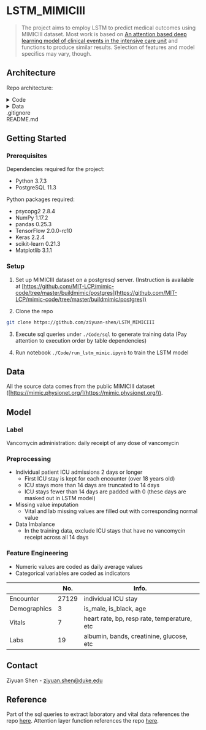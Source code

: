 # LSTM_MIMICIII
> The project aims to employ LSTM to predict medical outcomes using MIMICIII dataset. Most work is based on [An attention based deep learning model of clinical events in the intensive care unit](https://doi.org/10.1371/journal.pone.0211057) and functions to produce similar results. Selection of features and model specifics may vary, though.

## Architecture

Repo architecture:

<details><summary>Code</summary><blockquote>
&nbsp;&nbsp;&nbsp;&nbsp;run_lstm_mimic.ipynb&nbsp;&nbsp;&nbsp;&nbsp;//LSTM model training
<details><summary>sql</summary>
&nbsp;&nbsp;&nbsp;&nbsp;&nbsp;&nbsp;&nbsp;&nbsp;cohort.sql&nbsp;&nbsp;&nbsp;&nbsp;//extract cohort from icustays</br>
&nbsp;&nbsp;&nbsp;&nbsp;&nbsp;&nbsp;&nbsp;&nbsp;design_matrix_padded.sql&nbsp;&nbsp;&nbsp;&nbsp;//combine all features and labels to a design matrix that is padded to 14-day ICU stay</br>
&nbsp;&nbsp;&nbsp;&nbsp;&nbsp;&nbsp;&nbsp;&nbsp;labs.sql&nbsp;&nbsp;&nbsp;&nbsp;//extract laboratory features from labevents</br>
&nbsp;&nbsp;&nbsp;&nbsp;&nbsp;&nbsp;&nbsp;&nbsp;van_label_padded.sql&nbsp;&nbsp;&nbsp;&nbsp;//pad vancomycin receipt label to 14 days for each ICU stay</br>
&nbsp;&nbsp;&nbsp;&nbsp;&nbsp;&nbsp;&nbsp;&nbsp;van_label.sql&nbsp;&nbsp;&nbsp;&nbsp;//generate daily vancomycin receipt label</br>
&nbsp;&nbsp;&nbsp;&nbsp;&nbsp;&nbsp;&nbsp;&nbsp;vitals.sql&nbsp;&nbsp;&nbsp;&nbsp;//extract vital features from chartevents</br>
</details>
</blockquote></details>
<details><summary>Data</summary><blockquote>
rnn_cohort.csv<br/>
rnn_design_matrix_padded.csv<br/>
rnn_labs.csv<br/>
rnn_van_label_padded.csv<br/>
rnn_van_label.csv<br/>
rnn_vitals.csv<br/>
</blockquote></details>
.gitignore<br/>
README.md

## Getting Started

### Prerequisites

Dependencies required for the project:
<ul>
<li>Python 3.7.3</li>
<li>PostgreSQL 11.3</li>
</ul>

Python packages required:
<ul>
<li>psycopg2 2.8.4</li>
<li>NumPy 1.17.2</li>
<li>pandas 0.25.3</li>
<li>TensorFlow 2.0.0-rc10</li>
<li>Keras 2.2.4</li>
<li>scikit-learn 0.21.3</li>
<li>Matplotlib 3.1.1</li>
</ul>

### Setup

1. Set up MIMICIII dataset on a postgresql server. (Instruction is available at [https://github.com/MIT-LCP/mimic-code/tree/master/buildmimic/postgres](https://github.com/MIT-LCP/mimic-code/tree/master/buildmimic/postgres))

2. Clone the repo

```sh
git clone https://github.com/ziyuan-shen/LSTM_MIMICIII
```

3. Execute sql queries under `./Code/sql` to generate training data (Pay attention to execution order by table dependencies)

4. Run notebook `./Code/run_lstm_mimic.ipynb` to train the LSTM model

## Data

All the source data comes from the public MIMICIII dataset ([https://mimic.physionet.org/](https://mimic.physionet.org/)).

## Model

### Label

Vancomycin administration: daily receipt of any dose of vancomycin

### Preprocessing

* Individual patient ICU admissions 2 days or longer
    * First ICU stay is kept for each encounter (over 18 years old)
    * ICU stays more than 14 days are truncated to 14 days
    * ICU stays fewer than 14 days are padded with 0 (these days are masked out in LSTM model)
* Missing value imputation
    * Vital and lab missing values are filled out with corresponding normal value
* Data Imbalance
    * In the training data, exclude ICU stays that have no vancomycin receipt across all 14 days


### Feature Engineering

* Numeric values are coded as daily average values
* Categorical variables are coded as indicators

&nbsp;| No. | Info.
--- | --- | ---
Encounter | 27129 | individual ICU stay
Demographics | 3 | is_male, is_black, age
Vitals | 7 | heart rate, bp, resp rate, temperature, etc
Labs | 19 | albumin, bands, creatinine, glucose, etc

## Contact

Ziyuan Shen - ziyuan.shen@duke.edu

## Reference

Part of the sql queries to extract laboratory and vital data references the repo [here](https://github.com/alistairewj/mortality-prediction). Attention layer function references the repo [here](https://github.com/deepak-kaji/mimic-lstm).
